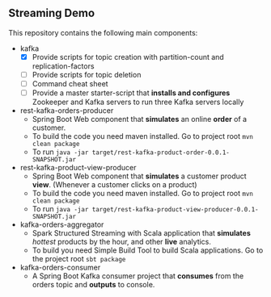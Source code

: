 ## Streaming Demo
This repository contains the following main components:

* kafka
  - [x] Provide scripts for topic creation with partition-count and replication-factors
  - [ ] Provide scripts for topic deletion
  - [ ] Command cheat sheet
  - [ ] Provide a master starter-script that **installs and configures** Zookeeper and Kafka servers to run three Kafka servers locally
* rest-kafka-orders-producer
  * Spring Boot Web component that **simulates** an online **order** of a customer.
  * To build the code you need maven installed. Go to project root `mvn clean package`
  * To run `java -jar target/rest-kafka-product-order-0.0.1-SNAPSHOT.jar`
* rest-kafka-product-view-producer
  * Spring Boot Web component that **simulates** a customer product **view**. (Whenever a customer clicks on a product)
  * To build the code you need maven installed. Go to project root `mvn clean package`
  * To run `java -jar target/rest-kafka-product-view-producer-0.0.1-SNAPSHOT.jar`
* kafka-orders-aggregator
  * Spark Structured Streaming with Scala application that **simulates** _hottest_ products by the hour, and other **live** analytics.
  * To build you need Simple Build Tool to build Scala applications. Go to the project root `sbt package`
* kafka-orders-consumer
  * A Spring Boot Kafka consumer project that **consumes** from the orders topic and **outputs** to console.
